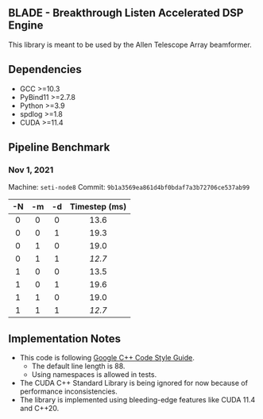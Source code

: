 ## BLADE - Breakthrough Listen Accelerated DSP Engine

This library is meant to be used by the Allen Telescope Array beamformer.

## Dependencies

- GCC >=10.3
- PyBind11 >=2.7.8
- Python >=3.9
- spdlog >=1.8
- CUDA >=11.4

## Pipeline Benchmark
### Nov 1, 2021
Machine: `seti-node8`
Commit: `9b1a3569ea861d4bf0bdaf7a3b72706ce537ab99`

| -N | -m | -d |  Timestep (ms)  |
|:--:|:--:|:--:|:---------------:|
|  0 |  0 |  0 |       13.6      |
|  0 |  0 |  1 |       19.3      |
|  0 |  1 |  0 |       19.0      |
|  0 |  1 |  1 |      *12.7*     |
|  1 |  0 |  0 |       13.5      |
|  1 |  0 |  1 |       19.6      |
|  1 |  1 |  0 |       19.0      |
|  1 |  1 |  1 |      *12.7*     |

## Implementation Notes

- This code is following [Google C++ Code Style Guide](https://google.github.io/styleguide/cppguide.html).
    - The default line length is 88.
    - Using namespaces is allowed in tests.
- The CUDA C++ Standard Library is being ignored for now because of performance inconsistencies.
- The library is implemented using bleeding-edge features like CUDA 11.4 and C++20.

